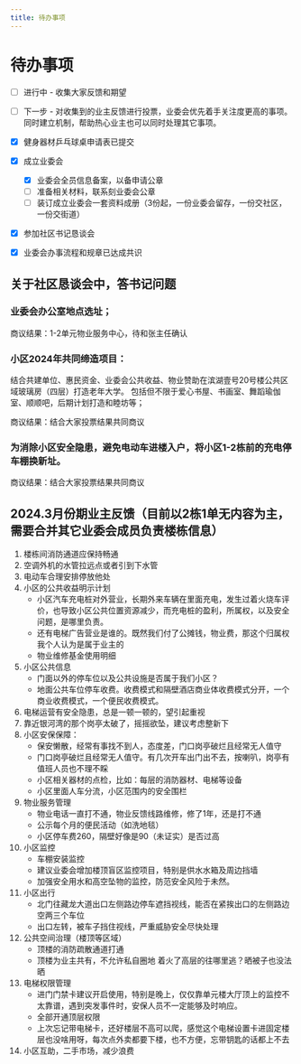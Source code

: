 ```yaml
---
title: 待办事项
---
```


# 待办事项

- [ ] 进行中 - 收集大家反馈和期望 
- [ ] 下一步 - 对收集到的业主反馈进行投票，业委会优先着手关注度更高的事项。同时建立机制，帮助热心业主也可以同时处理其它事项。
- [x] 健身器材乒乓球桌申请表已提交
- [x] 成立业委会
  - [x] 业委会全员信息备案，以备申请公章
  - [ ] 准备相关材料，联系刻业委会公章
  - [ ] 装订成立业委会一套资料成册（3份起，一份业委会留存，一份交社区，一份交街道）
- [x] 参加社区书记恳谈会
- [x] 业委会办事流程和规章已达成共识


## 关于社区恳谈会中，答书记问题

### 业委会办公室地点选址；

商议结果：1-2单元物业服务中心，待和张主任确认

### 小区2024年共同缔造项目：
   结合共建单位、惠民资金、业委会公共收益、物业赞助在滨湖壹号20号楼公共区域玻璃房（四层）打造老年大学。
   包括但不限于爱心书屋、书画室、舞蹈瑜伽室、顺顺吧，后期计划打造和睦坊等；

商议结果：结合大家投票结果共同商议

### 为消除小区安全隐患，避免电动车进楼入户，将小区1-2栋前的充电停车棚换新址。

商议结果：结合大家投票结果共同商议

## 2024.3月份期业主反馈（目前以2栋1单无内容为主，需要合并其它业委会成员负责楼栋信息）

1. 楼栋间消防通道应保持畅通 
2. 空调外机的水管拉远点或者引到下水管
3. 电动车合理安排停放他处
4. 小区的公共收益明示计划
   - 小区汽车充电桩对外营业，长期外来车辆在里面充电，发生过着火烧车评价，也导致小区公共位置资源减少，而充电桩的盈利，所属权，以及安全问题，是哪里负责。
   - 还有电梯广告营业是谁的。既然我们付了公摊钱，物业费，那这个归属权我个人认为是属于业主的
   - 物业维修基金使用明细
5. 小区公共信息 
   - 门面以外的停车位以及公共设施是否属于我们小区？
   - 地面公共车位停车收费。收费模式和隔壁酒店商业体收费模式分开，一个商业收费模式，一个便民收费模式。 
6. 电梯运营有安全隐患，总是一顿一顿的，望引起重视 
7. 靠近银河湾的那个岗亭太破了，摇摇欲坠，建议考虑整新下 
8. 小区安保保障：
   - 保安懒散，经常有事找不到人，态度差，门口岗亭破烂且经常无人值守
   - 门口岗亭破烂且经常无人值守。有几次开车出门出不去，按喇叭，岗亭有值班人员也不理不睬
   - 小区相关器材的点检，比如：每层的消防器材、电梯等设备
   - 小区里面人车分流，小区范围内的安全围栏
9. 物业服务管理
   - 物业电话一直打不通，物业反馈线路维修，修了1年，还是打不通
   - 公示每个月的便民活动（如洗地毯）
   - 小区停车费260，隔壁好像是90（未证实）是否过高
10. 小区监控 
    - 车棚安装监控
    - 建议业委会增加楼顶盲区监控项目，特别是供水水箱及周边挡墙
    - 加强安全用水和高空坠物的监控，防范安全风险于未然。
11. 小区出行
    - 北门往藏龙大道出口左侧路边停车遮挡视线，能否在紧挨出口的左侧路边空两三个车位
    - 出口左转，被车子挡住视线，严重威胁安全尽快处理
12. 公共空间治理（楼顶等区域）
    - 顶楼的消防疏散通道打通 
    - 顶楼为业主共有，不允许私自圈地 着火了高层的往哪里逃？晒被子也没法晒
13. 电梯权限管理
    - 进门门禁卡建议开启使用，特别是晚上，仅仅靠单元楼大厅顶上的监控不太靠谱，遇到突发事件时，安保人员不一定能够及时响应。
    - 全部开通顶层权限
    - 上次忘记带电梯卡，还好楼层不高可以爬，感觉这个电梯设置卡进固定楼层也没啥用呀，每次点外卖都要下楼，也不方便，忘带钥匙的话都上不去
14. 小区互助，二手市场，减少浪费
